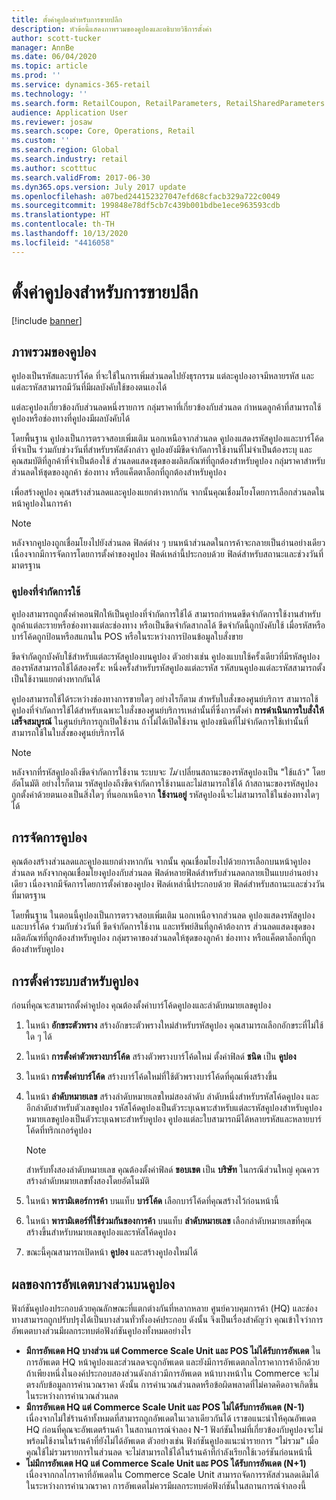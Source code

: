```yaml
---
title: ตั้งค่าคูปองสำหรับการขายปลีก
description: หัวข้อนี้แสดงภาพรวมของคูปองและอธิบายวิธีการตั้งค่า
author: scott-tucker
manager: AnnBe
ms.date: 06/04/2020
ms.topic: article
ms.prod: ''
ms.service: dynamics-365-retail
ms.technology: ''
ms.search.form: RetailCoupon, RetailParameters, RetailSharedParameters
audience: Application User
ms.reviewer: josaw
ms.search.scope: Core, Operations, Retail
ms.custom: ''
ms.search.region: Global
ms.search.industry: retail
ms.author: scotttuc
ms.search.validFrom: 2017-06-30
ms.dyn365.ops.version: July 2017 update
ms.openlocfilehash: a07bed244152327047efd68cfacb329a722c0049
ms.sourcegitcommit: 199848e78df5cb7c439b001bdbe1ece963593cdb
ms.translationtype: HT
ms.contentlocale: th-TH
ms.lasthandoff: 10/13/2020
ms.locfileid: "4416058"
---
```

# <a name="set-up-coupons-for-retail-sales"></a>ตั้งค่าคูปองสำหรับการขายปลีก

[!include [banner](includes/banner.md)]

## <a name="overview-of-coupons"></a>ภาพรวมของคูปอง

คูปองเป็นรหัสและบาร์โค้ด ที่จะใช้ในการเพิ่มส่วนลดไปยังธุรกรรม แต่ละคูปองอาจมีหลายรหัส และแต่ละรหัสสามารถมีวันที่มีผลบังคับใช้ของตนเองได้

แต่ละคูปองเกี่ยวข้องกับส่วนลดหนึ่งรายการ กลุ่มราคาที่เกี่ยวข้องกับส่วนลด กำหนดลูกค้าที่สามารถใช้คูปองหรือช่องทางที่คูปองมีผลบังคับได้

โดยพื้นฐาน คูปองเป็นการตรวจสอบเพิ่มเติม นอกเหนือจากส่วนลด คูปองแสดงรหัสคูปองและบาร์โค้ดที่จำเป็น ร่วมกับช่วงวันที่สำหรับรหัสดังกล่าว คูปองยังมีขีดจำกัดการใช้งานที่ไม่จำเป็นต้องระบุ และคุณสมบัติที่ลูกค้าที่จำเป็นต้องใช้ ส่วนลดแสดงชุดของผลิตภัณฑ์ที่ถูกต้องสำหรับคูปอง กลุ่มราคาสำหรับส่วนลดให้ชุดของลูกค้า ช่องทาง หรือแค็ตตาล็อกที่ถูกต้องสำหรับคูปอง

เพื่อสร้างคูปอง คุณสร้างส่วนลดและคูปองแยกต่างหากกัน จากนั้นคุณเชื่อมโยงโดยการเลือกส่วนลดในหน้าคูปองในการค้า

> [!NOTE]
> หลังจากคูปองถูกเชื่อมโยงไปยังส่วนลด ฟิลด์ต่าง ๆ บนหน้าส่วนลดในการค้าจะกลายเป็นอ่านอย่างเดียว เนื่องจากมีการจัดการโดยการตั้งค่าของคูปอง ฟิลด์เหล่านี้ประกอบด้วย ฟิลด์สำหรับสถานะและช่วงวันที่มาตรฐาน

### <a name="limited-use-coupons"></a>คูปองที่จำกัดการใช้

คูปองสามารถถูกตั้งค่าคอนฟิกให้เป็นคูปองที่จำกัดการใช้ได้ สามารถกำหนดขีดจำกัดการใช้งานสำหรับลูกค้าแต่ละรายหรือช่องทางแต่ละช่องทาง หรือเป็นขีดจำกัดสากลได้ ขีดจำกัดนี้ถูกบังคับใช้ เมื่อรหัสหรือบาร์โค้ดถูกป้อนหรือสแกนใน POS หรือในระหว่างการป้อนข้อมูลใบสั่งขาย

ขีดจำกัดถูกบังคับใช้สำหรับแต่ละรหัสคูปองบนคูปอง ตัวอย่างเช่น คูปองแบบใช้ครั้งเดียวที่มีรหัสคูปองสองรหัสสามารถใช้ได้สองครั้ง: หนึ่งครั้งสำหรับรหัสคูปองแต่ละรหัส รหัสบนคูปองแต่ละรหัสสามารถตั้งเป็นใช้งานแยกต่างหากกันได้

คูปองสามารถใช้ได้ระหว่างช่องทางการขายใดๆ อย่างไรก็ตาม สำหรับใบสั่งของศูนย์บริการ สามารถใช้คูปองที่จำกัดการใช้ได้สำหรับเฉพาะใบสั่งของศูนย์บริการเหล่านั้นที่ซึ่งการตั้งค่า **การดำเนินการใบสั่งให้เสร็จสมบูรณ์** ในศูนย์บริการถูกเปิดใช้งาน ถ้าไม่ได้เปิดใช้งาน คูปองชนิดที่ไม่จำกัดการใช้เท่านั้นที่สามารถใช้ในใบสั่งของศูนย์บริการได้

> [!NOTE]
> หลังจากที่รหัสคูปองถึงขีดจำกัดการใช้งาน ระบบจะ *ไม่* เปลี่ยนสถานะของรหัสคูปองเป็น "ใช้แล้ว" โดยอัตโนมัติ อย่างไรก็ตาม รหัสคูปองถึงขีดจำกัดการใช้งานและไม่สามารถใช้ได้ ถ้าสถานะของรหัสคูปองถูกตั้งค่าด้วยตนเองเป็นสิ่งใดๆ ที่นอกเหนือจาก **ใช้งานอยู่** รหัสคูปองนี้จะไม่สามารถใช้ในช่องทางใดๆ ได้  

## <a name="managing-coupons"></a>การจัดการคูปอง

คุณต้องสร้างส่วนลดและคูปองแยกต่างหากกัน จากนั้น คุณเชื่อมโยงไปด้วยการเลือกบนหน้าคูปองส่วนลด หลังจากคุณเชื่อมโยงคูปองกับส่วนลด ฟิลด์หลายฟิลด์สำหรับส่วนลดกลายเป็นแบบอ่านอย่างเดียว เนื่องจากมีจัดการโดยการตั้งค่าของคูปอง ฟิลด์เหล่านี้ประกอบด้วย ฟิลด์สำหรับสถานะและช่วงวันที่มาตรฐาน

โดยพื้นฐาน ในตอนนี้คูปองเป็นการตรวจสอบเพิ่มเติม นอกเหนือจากส่วนลด คูปองแสดงรหัสคูปองและบาร์โค้ด ร่วมกับช่วงวันที่ ขีดจำกัดการใช้งาน และทรัพย์สินที่ลูกค้าต้องการ ส่วนลดแสดงชุดของผลิตภัณฑ์ที่ถูกต้องสำหรับคูปอง กลุ่มราคาของส่วนลดให้ชุดของลูกค้า ช่องทาง หรือแค็ตตาล็อกที่ถูกต้องสำหรับคูปอง

## <a name="system-setup-for-coupons"></a>การตั้งค่าระบบสำหรับคูปอง

ก่อนที่คุณจะสามารถตั้งค่าคูปอง คุณต้องตั้งค่าบาร์โค้ดคูปองและลำดับหมายเลขคูปอง

1. ในหน้า **อักขระตัวพราง** สร้างอักขระตัวพรางใหม่สำหรับรหัสคูปอง คุณสามารถเลือกอักขระที่ไม่ใช้ใด ๆ ได้
2. ในหน้า **การตั้งค่าตัวพรางบาร์โค้ด** สร้างตัวพรางบาร์โค้ดใหม่ ตั้งค่าฟิลด์ **ชนิด** เป็น **คูปอง**
3. ในหน้า **การตั้งค่าบาร์โค้ด** สร้างบาร์โค้ดใหม่ที่ใช้ตัวพรางบาร์โค้ดที่คุณเพิ่งสร้างขึ้น
4. ในหน้า **ลำดับหมายเลข** สร้างลำดับหมายเลขใหม่สองลำดับ ลำดับหนึ่งสำหรับรหัสโค้ดคูปอง และอีกลำดับสำหรับตัวเลขคูปอง รหัสโค้ดคูปองเป็นตัวระบุเฉพาะสำหรับแต่ละรหัสคูปองสำหรับคูปอง หมายเลขคูปองเป็นตัวระบุเฉพาะสำหรับคูปอง คูปองแต่ละใบสามารถมีได้หลายรหัสและหลายบาร์โค้ดที่ทริกเกอร์คูปอง

    > [!NOTE]
    > สำหรับทั้งสองลำดับหมายเลข คุณต้องตั้งค่าฟิลด์ **ขอบเขต** เป็น **บริษัท** ในกรณีส่วนใหญ่ คุณควรสร้างลำดับหมายเลขทั้งสองโดยอัตโนมัติ

5. ในหน้า **พารามิเตอร์การค้า** บนแท็บ **บาร์โค้ด** เลือกบาร์โค้ดที่คุณสร้างไว้ก่อนหน้านี้
6. ในหน้า **พารามิเตอร์ที่ใช้ร่วมกันของการค้า** บนแท็บ **ลำดับหมายเลข** เลือกลำดับหมายเลขที่คุณสร้างขึ้นสำหรับหมายเลขคูปองและรหัสโค้ดคูปอง
7. ขณะนี้คุณสามารถเปิดหน้า **คูปอง** และสร้างคูปองใหม่ได้

## <a name="the-effect-of-partial-updates-on-coupons"></a>ผลของการอัพเดตบางส่วนบนคูปอง

ฟังก์ชันคูปองประกอบด้วยคุณลักษณะที่แตกต่างกันที่หลากหลาย ศูนย์ควบคุมการค้า (HQ) และช่องทางสามารถถูกปรับปรุงได้เป็นบางส่วนทั่วทั้งองค์ประกอบ ดังนั้น จึงเป็นเรื่องสำคัญว่า คุณเข้าใจว่าการอัพเดตบางส่วนมีผลกระทบต่อฟังก์ชันคูปองทั้งหมดอย่างไร

- **มีการอัพเดต HQ บางส่วน แต่ Commerce Scale Unit และ POS ไม่ได้รับการอัพเดต** ในการอัพเดต HQ หน้าคูปองและส่วนลดจะถูกอัพเดต และยังมีการอัพเดตกลไกราคาการค้าอีกด้วย ถ้าเพียงหนึ่งในองค์ประกอบสองส่วนดังกล่าวมีการอัพเดต หน้าบางหน้าใน Commerce จะไม่ตรงกับข้อมูลการคำนวณราคา ดังนั้น การคำนวณส่วนลดหรือข้อผิดพลาดที่ไม่คาดคิดอาจเกิดขึ้นในระหว่างการคำนวณส่วนลด
- **มีการอัพเดต HQ แต่ Commerce Scale Unit และ POS ไม่ได้รับการอัพเดต (N-1)** เนื่องจากไม่ใช่ร้านค้าทั้งหมดที่สามารถถูกอัพเดตในเวลาเดียวกันได้ เราขอแนะนำให้คุณอัพเดต HQ ก่อนที่คุณจะอัพเดตร้านค้า ในสถานการณ์จำลอง N-1 ฟังก์ชันใหม่ที่เกี่ยวข้องกับคูปองจะไม่พร้อมใช้งานในร้านค้าที่ยังไม่ได้อัพเดต ตัวอย่างเช่น ฟังก์ชันคูปองแนะนำรายการ "ไม่รวม" เมื่อคุณใช้ไม่รวมรายการในส่วนลด จะไม่สามารถใช้ได้ในร้านค้าที่กำลังเรียกใช้เวอร์ชันก่อนหน้านี้
- **ไม่มีการอัพเดต HQ แต่ Commerce Scale Unit และ POS ได้รับการอัพเดต (N+1)** เนื่องจากกลไกราคาที่อัพเดตใน Commerce Scale Unit สามารถจัดการรหัสส่วนลดเดิมได้ในระหว่างการคำนวณราคา การอัพเดตไม่ควรมีผลกระทบต่อฟังก์ชันในสถานการณ์จำลองนี้

